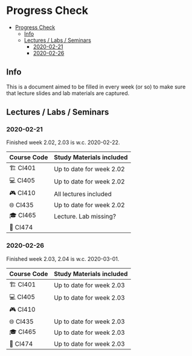 # Progress Check

* [Progress Check](#progress-check)
  * [Info](#info)
  * [Lectures / Labs / Seminars](#lectures--labs--seminars)
    * [2020-02-21](#2020-02-21)
    * [2020-02-26](#2020-02-26)

## Info

This is a document aimed to be filled in every week (or so) to make sure that lecture slides and lab materials are captured.

## Lectures / Labs / Seminars

### 2020-02-21

Finished week 2.02, 2.03 is w.c. 2020-02-22.

| Course Code                   | Study Materials included |
| :---------------------------- | :----------------------- |
| :building_construction: CI401 | Up to date for week 2.02 |
| :computer: CI405              | Up to date for week 2.02 |
| :video_game: CI410            | All lectures included    |
| :globe_with_meridians: CI435  | Up to date for week 2.02 |
| :mortar_board: CI465          | Lecture. Lab missing?    |
| :art: CI474                   |                          |

### 2020-02-26

Finished week 2.03, 2.04 is w.c. 2020-03-01.

| Course Code                   | Study Materials included |
| :---------------------------- | :----------------------- |
| :building_construction: CI401 | Up to date for week 2.03 |
| :computer: CI405              | Up to date for week 2.03 |
| :video_game: CI410            |                          |
| :globe_with_meridians: CI435  | Up to date for week 2.03 |
| :mortar_board: CI465          | Up to date for week 2.03 |
| :art: CI474                   | Up to date for week 2.03 |
